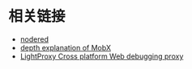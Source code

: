 # 相关链接

-   [nodered](https://nodered.org/)
-   [depth explanation of MobX](https://medium.com/hackernoon/becoming-fully-reactive-an-in-depth-explanation-of-mobservable-55995262a254#.xvbh6qd74)
-   [LightProxy Cross platform Web debugging proxy](https://lightproxy.org/)
